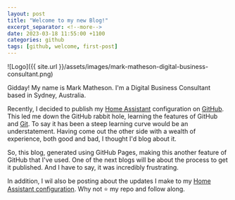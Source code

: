 ```yaml
---
layout: post
title: "Welcome to my new Blog!"
excerpt_separator: <!--more-->
date: 2023-03-18 11:55:00 +1100
categories: github
tags: [github, welcome, first-post]
---
```


![Logo]({{ site.url }}/assets/images/mark-matheson-digital-business-consultant.png)

Gidday! My name is Mark Matheson. I'm a Digital Business Consultant based in Sydney, Australia.

<!--more-->

Recently, I decided to publish my [Home Assistant](https://home-assistant.io) configuration on [GitHub](https://github.com). This led me down the GitHub rabbit hole, learning the features of GitHub and [Git](https://git-scm.com/). To say it has been a steep learning curve would be an understatement. Having come out the other side with a wealth of experience, both good and bad, I thought I'd blog about it.

So, this blog, generated using GitHub Pages, making this another feature of GitHub that I've used. One of the next blogs will be about the process to get it published. And I have to say, it was incredibly frustrating.

In addition, I wil also be posting about the updates I make to my [Home Assistant configuration](https://github.com/nzrunner/home-assistant). Why not ⭐ my repo and follow along.
